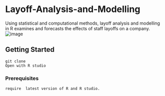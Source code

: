 # Layoff-Analysis-and-Modelling
Using statistical and computational methods, layoff analysis and modelling in R examines and forecasts the effects of staff layoffs on a company.
![image](https://github.com/girishbs06/Layoff-Analysis-and-Modelling/assets/154301504/3235fd7c-079a-4986-a32b-c3ec2aa561af)
## Getting Started

```
git clone
Open with R studio
```

### Prerequisites

```
require  latest version of R and R studio.
